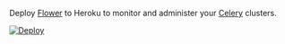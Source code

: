 Deploy [Flower](https://github.com/sandersuitup/flower-on-heroku/) to Heroku to monitor and administer your [Celery](http://www.celeryproject.org/) clusters.

[![Deploy](https://www.herokucdn.com/deploy/button.png)](https://heroku.com/deploy)
